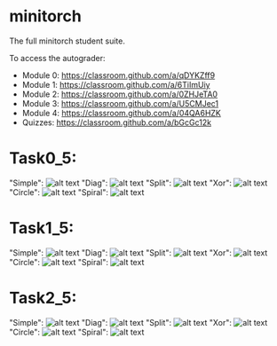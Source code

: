 # minitorch
The full minitorch student suite. 


To access the autograder: 

* Module 0: https://classroom.github.com/a/qDYKZff9
* Module 1: https://classroom.github.com/a/6TiImUiy
* Module 2: https://classroom.github.com/a/0ZHJeTA0
* Module 3: https://classroom.github.com/a/U5CMJec1
* Module 4: https://classroom.github.com/a/04QA6HZK
* Quizzes: https://classroom.github.com/a/bGcGc12k

# Task0_5:
"Simple": ![alt text](image.png)
"Diag": ![alt text](image-1.png)
"Split": ![alt text](image-2.png)
"Xor": ![alt text](image-3.png)
"Circle": ![alt text](image-4.png)
"Spiral": ![alt text](image-5.png)
# Task1_5:
"Simple": ![alt text](image-6.png)
"Diag": ![alt text](image-7.png)
"Split": ![alt text](image-8.png)
"Xor": ![alt text](image-9.png)
"Circle": ![alt text](image-10.png)
"Spiral": ![alt text](image-11.png)
# Task2_5:
"Simple": ![alt text](image-12.png)
"Diag": ![alt text](image-13.png)
"Split": ![alt text](image-14.png)
"Xor": ![alt text](image-15.png)
"Circle": ![alt text](image-16.png)
"Spiral": ![alt text](image-17.png)